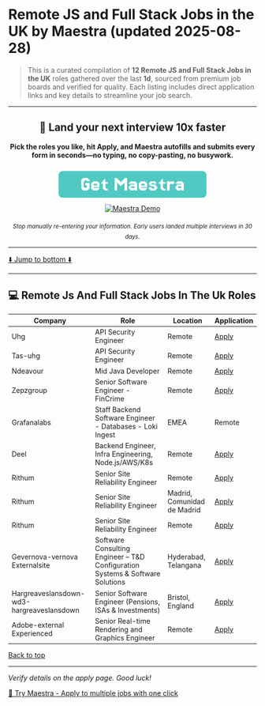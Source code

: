 <a name="top"></a>
# Remote JS and Full Stack Jobs in the UK by Maestra (updated 2025-08-28)

> This is a curated compilation of **12 Remote JS and Full Stack Jobs in the UK** roles gathered over the last **1d**, sourced from premium job boards and verified for quality. Each listing includes direct application links and key details to streamline your job search.

---

<div align="center">
    <h2>🚀 Land your next interview 10x faster</h2>
    <p>
      <strong>Pick the roles you like, hit Apply, and Maestra autofills and submits every form in seconds—no typing, no copy-pasting, no busywork.</strong></p>
    <a href="https://chromewebstore.google.com/detail/maestra-accelerate-your-j/chjedhomjmkfdlgdnedjdcglbakjemlm?utm_source=reddit&utm_medium=organic&utm_campaign=remotejs">
      <img src="cta_button.png" alt="Get Maestra Extension" width="300" style="margin: 10px 0;">
    </a>
    <br>
    <a href="https://chromewebstore.google.com/detail/maestra-accelerate-your-j/chjedhomjmkfdlgdnedjdcglbakjemlm?utm_source=reddit&utm_medium=organic&utm_campaign=remotejs">
      <img src="https://cdn/maestra-demo.gif" width="500" alt="Maestra Demo">
    </a>
    <p><sub><i>Stop manually re-entering your information. Early users landed multiple interviews in 30 days.</i></sub></p>
</div>

---

[⬇️ Jump to bottom ⬇️](#bottom)

---

## 💻 Remote Js And Full Stack Jobs In The Uk Roles

| Company | Role | Location | Application |
|---|---|---|---|
| Uhg | API Security Engineer | Remote | [Apply](https://uhg.taleo.net/careersection/10640/jobdetail.ftl?job=2303892&lang=en&utm_source=reddit&utm_medium=organic&utm_campaign=remotejs) |
| Tas-uhg | API Security Engineer | Remote | [Apply](https://tas-uhg.taleo.net/careersection/10640/jobdetail.ftl?job=2303892&lang=en&utm_source=reddit&utm_medium=organic&utm_campaign=remotejs) |
| Ndeavour | Mid Java Developer | Remote | [Apply](https://jobs.ashbyhq.com/ndeavour/48cda1e9-8e6c-4787-954f-90afd0e114f6?utm_source=reddit&utm_medium=organic&utm_campaign=remotejs) |
| Zepzgroup | Senior Software Engineer - FinCrime | Remote | [Apply](https://job-boards.greenhouse.io/zepzgroup/jobs/8141272002?utm_source=reddit&utm_medium=organic&utm_campaign=remotejs) |
| Grafanalabs | Staff Backend Software Engineer - Databases - Loki Ingest | EMEA | Remote | Remote | [Apply](https://job-boards.greenhouse.io/grafanalabs/jobs/5632838004?utm_source=reddit&utm_medium=organic&utm_campaign=remotejs) |
| Deel | Backend Engineer, Infra Engineering, Node.js/AWS/K8s | Remote | [Apply](https://jobs.ashbyhq.com/deel/b71231e6-33b4-4bce-b6d7-f9d3d1e39cdf?utm_source=reddit&utm_medium=organic&utm_campaign=remotejs) |
| Rithum | Senior Site Reliability Engineer | Remote | [Apply](https://job-boards.greenhouse.io/rithum/jobs/7202594?utm_source=reddit&utm_medium=organic&utm_campaign=remotejs) |
| Rithum | Senior Site Reliability Engineer | Madrid, Comunidad de Madrid | [Apply](https://job-boards.greenhouse.io/rithum/jobs/7201431?utm_source=reddit&utm_medium=organic&utm_campaign=remotejs) |
| Rithum | Senior Site Reliability Engineer | Remote | [Apply](https://job-boards.greenhouse.io/rithum/jobs/7202588?utm_source=reddit&utm_medium=organic&utm_campaign=remotejs) |
| Gevernova-vernova Externalsite | Software Consulting Engineer – T&D Configuration Systems & Software Solutions | Hyderabad, Telangana | [Apply](https://gevernova.wd1.myworkdayjobs.com/vernova_externalsite/job/Remote/Software-Consulting-Engineer---T-D-Configuration-Systems---Software-Solutions_R5014240-1?utm_source=reddit&utm_medium=organic&utm_campaign=remotejs) |
| Hargreaveslansdown-wd3-hargreaveslansdown | Senior Software Engineer (Pensions, ISAs & Investments) | Bristol, England | [Apply](https://hargreaveslansdown.wd1.myworkdayjobs.com/hargreaveslansdown/job/Home-Based/Senior-Software-Engineer--Pensions--ISAs---Investments-_R7444?utm_source=reddit&utm_medium=organic&utm_campaign=remotejs) |
| Adobe-external Experienced | Senior Real-time Rendering and Graphics Engineer | Remote | [Apply](https://adobe.wd1.myworkdayjobs.com/external_experienced/job/Remote-England/Senior-Real-time-Rendering-and-Graphics-Engineer_R158998?utm_source=reddit&utm_medium=organic&utm_campaign=remotejs) |

[Back to top](#top)

---
*Verify details on the apply page. Good luck!*



[🚀 Try Maestra - Apply to multiple jobs with one click](https://chromewebstore.google.com/detail/maestra-accelerate-your-j/chjedhomjmkfdlgdnedjdcglbakjemlm?utm_source=reddit&utm_medium=organic&utm_campaign=remotejs)


<a name="bottom"></a>